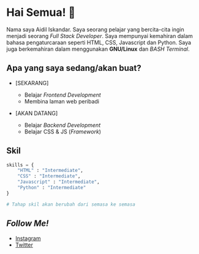 # Hai Semua! 👋

Nama saya Aidil Iskandar. Saya seorang pelajar yang bercita-cita ingin menjadi seorang *Full Stack Developer*. Saya mempunyai kemahiran dalam bahasa pengaturcaraan seperti HTML, CSS, Javascript dan Python. Saya juga berkemahiran dalam menggunakan **GNU/Linux** dan *BASH Terminal*.



## Apa yang saya sedang/akan buat?
* [SEKARANG]
  - Belajar *Frontend Development*
  - Membina laman web peribadi

* [AKAN DATANG]
  - Belajar *Backend Development*
  - Belajar CSS & JS (*Framework*)

## Skil

```Python
skills = { 
    "HTML" : "Intermediate",
    "CSS" : "Intermediate",
    "Javascript" : "Intermediate",
    "Python" : "Intermediate"
} 

# Tahap skil akan berubah dari semasa ke semasa
```

## *Follow Me!*
* [Instagram](https://instagram.com/aidil_sekandar/)
* [Twitter](https://twitter.com/4idil_sekandar/)

